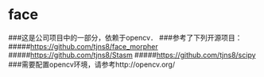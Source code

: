 # face
###这是公司项目中的一部分，依赖于opencv．
###参考了下列开源项目：
#####https://github.com/tjns8/face_morpher
#####https://github.com/tjns8/Stasm
#####https://github.com/tjns8/scipy
###需要配置opencv环境，请参考http://opencv.org/
